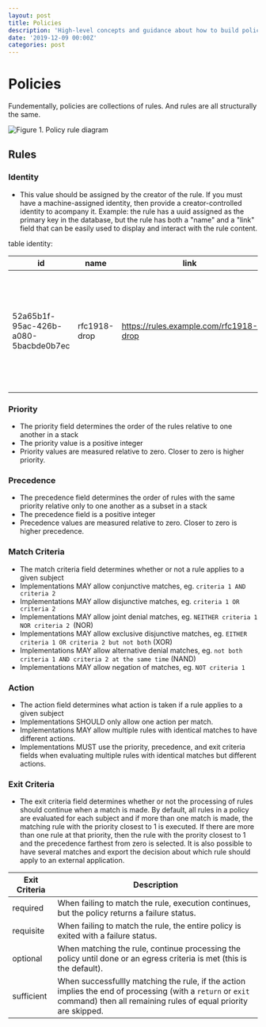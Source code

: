 ```yaml
---
layout: post
title: Policies
description: 'High-level concepts and guidance about how to build policies out of rules so that we can unify many policy engines with portable and composable policies'
date: '2019-12-09 00:00Z'
categories: post
---
```


# Policies

Fundementally, policies are collections of rules.  And rules are all structurally the same.

![Figure 1. Policy rule diagram](http://imsmith.github.io/assets/policy-rule-drawing.png "Figure 1. Policy rule diagram")

## Rules

### Identity

* This value should be assigned by the creator of the rule.  If you must have a machine-assigned identity, then provide a creator-controlled identity to acompany it.  Example:  the rule has a uuid assigned as the primary key in the database, but the rule has both a "name" and a "link" field that can be easily used to display and interact with the rule content.

table identity:

|id|name|link|description|
|---|---|---|---|
|52a65b1f-95ac-426b-a080-5bacbde0b7ec|rfc1918-drop|https://rules.example.com/rfc1918-drop |This rule matches any IPv4 address in the reserved space as identified by IETF RFC 1918 and drops the packet|

### Priority

* The priority field determines the order of the rules relative to one another in a stack
* The priority value is a positive integer
* Priority values are measured relative to zero.  Closer to zero is higher priority.

### Precedence

* The precedence field determines the order of rules with the same priority relative only to one another as a subset in a stack
* The precedence field is a positive integer
* Precedence values are measured relative to zero.  Closer to zero is higher precedence.

### Match Criteria

* The match criteria field determines whether or not a rule applies to a given subject 
* Implementations MAY allow conjunctive matches, eg. `criteria 1 AND criteria 2` 
* Implementations MAY allow disjunctive matches, eg. `criteria 1 OR criteria 2`
* Implementations MAY allow joint denial matches, eg. `NEITHER criteria 1 NOR criteria 2 `(NOR)
* Implementations MAY allow exclusive disjunctive matches, eg. `EITHER criteria 1 OR criteria 2 but not both` (XOR)
* Implementations MAY allow alternative denial matches, eg. `not both criteria 1 AND criteria 2 at the same time` (NAND)
* Implementations MAY allow negation of matches, eg. `NOT criteria 1`

### Action

* The action field determines what action is taken if a rule applies to a given subject
* Implementations SHOULD only allow one action per match.
* Implementations MAY allow multiple rules with identical matches to have different actions.
* Implementations MUST use the priority, precedence, and exit criteria fields when evaluating multiple rules with identical matches but different actions.

### Exit Criteria

* The exit criteria field determines whether or not the processing of rules should continue when a match is made.  By default, all rules in a policy are evaluated for each subject and if more than one match is made, the matching rule with the priority closest to 1 is executed.  If there are more than one rule at that priority, then the rule with the prority closest to 1 and the precedence farthest from zero is selected.  It is also possible to have several matches and export the decision about which rule should apply to an external application.

| Exit Criteria | Description |
|---|---|
|required| When failing to match the rule, execution continues, but the policy returns a failure status. |
|requisite|When failing to match the rule, the entire policy is exited with a failure status. |
|optional|When matching the rule, continue processing the policy until done or an egress criteria is met (this is the default). |
|sufficient|When successfullly matching the rule, if the action implies the end of processing (with a `return` or `exit` command) then all remaining rules of equal priority are skipped. |
